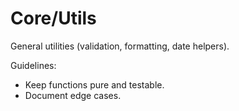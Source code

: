 # Core/Utils

General utilities (validation, formatting, date helpers).

Guidelines:
- Keep functions pure and testable.
- Document edge cases.
